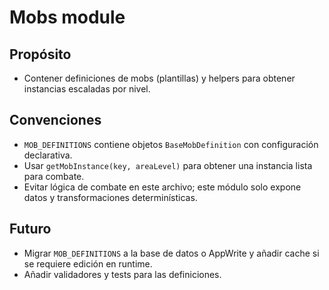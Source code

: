 # Mobs module

## Propósito

- Contener definiciones de mobs (plantillas) y helpers para obtener instancias escaladas por nivel.

## Convenciones

- `MOB_DEFINITIONS` contiene objetos `BaseMobDefinition` con configuración declarativa.
- Usar `getMobInstance(key, areaLevel)` para obtener una instancia lista para combate.
- Evitar lógica de combate en este archivo; este módulo solo expone datos y transformaciones determinísticas.

## Futuro

- Migrar `MOB_DEFINITIONS` a la base de datos o AppWrite y añadir cache si se requiere edición en runtime.
- Añadir validadores y tests para las definiciones.
